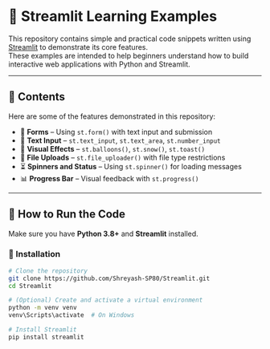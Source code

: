 # 📘 Streamlit Learning Examples

This repository contains simple and practical code snippets written using [Streamlit](https://streamlit.io/) to demonstrate its core features.  
These examples are intended to help beginners understand how to build interactive web applications with Python and Streamlit.

---

## 📂 Contents

Here are some of the features demonstrated in this repository:

- 🧾 **Forms** – Using `st.form()` with text input and submission
- 📝 **Text Input** – `st.text_input`, `st.text_area`, `st.number_input`
- 🎈 **Visual Effects** – `st.balloons()`, `st.snow()`, `st.toast()`
- 📂 **File Uploads** – `st.file_uploader()` with file type restrictions
- ⏳ **Spinners and Status** – Using `st.spinner()` for loading messages
- 📊 **Progress Bar** – Visual feedback with `st.progress()`

---

## 🚀 How to Run the Code

Make sure you have **Python 3.8+** and **Streamlit** installed.

### 🔧 Installation

```bash
# Clone the repository
git clone https://github.com/Shreyash-SP80/Streamlit.git
cd Streamlit

# (Optional) Create and activate a virtual environment
python -m venv venv
venv\Scripts\activate  # On Windows

# Install Streamlit
pip install streamlit
